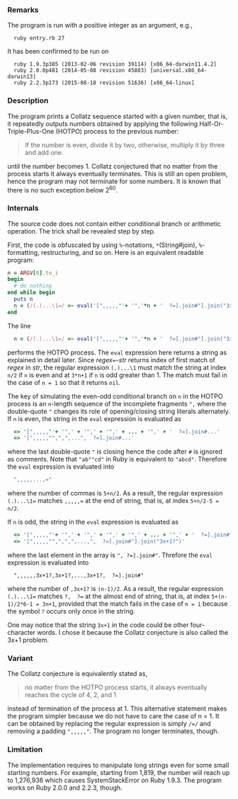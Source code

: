 ### Remarks

The program is run with a positive integer as an argument, e.g.,
```shell
  ruby entry.rb 27
```
It has been confirmed to be run on
```
  ruby 1.9.3p385 (2013-02-06 revision 39114) [x86_64-darwin11.4.2]
  ruby 2.0.0p481 (2014-05-08 revision 45883) [universal.x86_64-darwin13]
  ruby 2.2.3p173 (2015-08-18 revision 51636) [x86_64-linux]
```


### Description

The program prints a Collatz sequence started with a given number,
that is, it repeatedly outputs numbers obtained by applying the
following Half-Or-Triple-Plus-One (HOTPO) process to the previous
number:

> If the number is even, divide it by two, otherwise, multiply it by three and add one.

until the number becomes 1.  Collatz conjectured that no matter from
the process starts it always eventually terminates.  This is still
an open problem, hence the program may not terminate for some
numbers.  It is known that there is no such exception below 2<sup>60</sup>.


### Internals

The source code does not contain either conditional branch or arithmetic operation.
The trick shall be revealed step by step.

First, the code is obfuscated by using `%`-notations,
`*`(String#join), `%`-formatting, restructuring, and so on.
Here is an equivalent readable program:
```ruby
n = ARGV[0].to_i
begin 
  # do nothing
end while begin
  puts n
  n = (/(.)...\1=/ =~ eval('[",,,,,"'+ '",'*n + '  ?=].join#"].join("3x+1?")'))
end
```
The line 
```ruby
  n = (/(.)...\1=/ =~ eval('[",,,,,"'+ '",'*n + '  ?=].join#"].join("3x+1?")'))
```
performs the HOTPO process.
The `eval` expression here returns a string as explained in detail later.
Since *regex*`=~`*str* returns index of first match of *regex* in *str*,
the regular expression `(.)...\1` must match the string
at index `n/2` if `n` is even and
at `3*n+1` if `n` is odd greater than 1.
The match must fail in the case of `n = 1` so that it returns `nil`.

The key of simulating the even-odd conditional branch on `n` in the
HOTPO process is an `n`-length sequence of the incomplete fragments
`",` where the double-quote `"` changes its role of opening/closing
string literals alternately.  If `n` is even, the string in the `eval`
expression is evaluated as
```ruby
  => '[",,,,,"'+ '",' + '",' + '",' + ... + '",' + '  ?=].join#...'
  => '[",,,,,"",",",...",  ?=].join#...'
```
where the last double-quote `"` is closing hence the code after `#` is
ignored as comments.  Note that `"ab""cd"` in Ruby is equivalent to
`"abcd"`.  Therefore the `eval` expression is evaluated into
```ruby
  ",,,,,...,="
```
where the number of commas is `5+n/2`.
As a result, the regular expression `(.)...\1=` matches `,,,,,=`
at the end of string, that is, at index `5+n/2-5 = n/2`.

If `n` is odd, the string in the `eval` expression is evaluated as
```ruby
  => '[",,,,,"'+ '",' + '",' + '",' + '",' + ... + '",' + '  ?=].join#"].join("3x+1?")'
  => '[",,,,,"",",",",...,",  ?=].join#"].join("3x+1?")'
```
where the last element in the array is `", ?=].join#"`.  Threfore the
`eval` expression is evaluated into 
```
  ",,,,,,3x+1?,3x+1?,...,3x+1?,  ?=].join#"
```
where the number of `,3x+1?` is `(n-1)/2`.  As a result, the regular
expression `(.)...\1=` matches `?,  ?=` at the almost end of string,
that is, at index `5+(n-1)/2*6-1 = 3n+1`, provided that the match
fails in the case of `n = 1` because the symbol `?` occurs only once
in the string.

One may notice that the string `3x+1` in the code could be other
four-character words.  I chose it because the Collatz conjecture is
also called the 3x+1 problem.


### Variant

The Collatz conjecture is equivalently stated as,

> no matter from the HOTPO process starts, it always eventually
  reaches the cycle of 4, 2, and 1

instead of termination of the process at 1.  This alternative
statement makes the program simpler because we do not have to care the
case of n = 1.  It can be obtained by replacing the regular expression
is simply `/=/` and removing a padding `",,,,,"`.  The program no
longer terminates, though.


### Limitation

The implementation requires to manipulate long strings even for some
small starting numbers.  For example, starting from 1,819, the number
will reach up to 1,276,936 which causes SystemStackError on Ruby 1.9.3.
The program works on Ruby 2.0.0 and 2.2.3, though.


